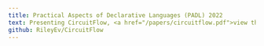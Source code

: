 ```yaml
---
title: Practical Aspects of Declarative Languages (PADL) 2022
text: Presenting CircuitFlow, <a href="/papers/circuitflow.pdf">view the paper</a>
github: RileyEv/CircuitFlow
---
```

